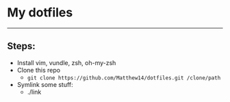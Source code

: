 # My dotfiles
--------------


## Steps:

* Install vim, vundle, zsh, oh-my-zsh
* Clone this repo
  * `git clone https://github.com/Matthew14/dotfiles.git /clone/path`
* Symlink some stuff:
  *   ./link
